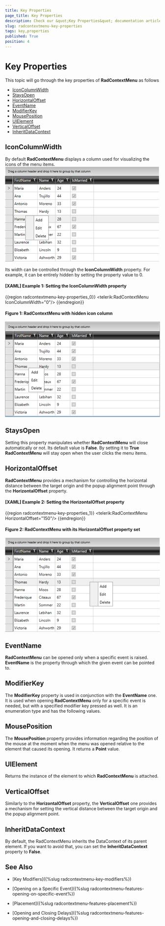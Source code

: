```yaml
---
title: Key Properties
page_title: Key Properties
description: Check our &quot;Key Properties&quot; documentation article for the RadContextMenu {{ site.framework_name }} control.
slug: radcontextmenu-key-properties
tags: key,properties
published: True
position: 4
---
```


# Key Properties

This topic will go through the key properties of __RadContextMenu__ as follows

* [IconColumnWidth](#iconcolumnwidth)
* [StaysOpen](#staysopen)
* [HorizontalOffset](#horizontaloffset)
* [EventName](#eventname)
* [ModifierKey](#modifierkey)
* [MousePosition](#mouseposition)
* [UIElement](#uielement)
* [VerticalOffset](#verticaloffset)
* [InheritDataContext](#inheritdatacontext)

## IconColumnWidth

By default __RadContextMenu__ displays a column used for visualizing the icons of the menu items. 
![RadContextMenu Icon Column](images/RadContextMenu_KeyProperties_01.png)

Its width can be controlled through the __IconColumnWidth__ property. For example, it can be entirely hidden by setting the property value to 0.

#### __[XAML] Example 1: Setting the IconColumnWidth property__
{{region radcontextmenu-key-properties_0}}
	 <telerik:RadContextMenu IconColumnWidth="0"/>
{{endregion}}

#### __Figure 1: RadContextMenu with hidden icon column__
![RadContextMenu Icon Column](images/RadContextMenu_KeyProperties_02.png)

## StaysOpen

Setting this property manipulates whether __RadContextMenu__ will close automatically or not. Its default value is __False__. By setting it to __True RadContextMenu__ will stay open when the user clicks the menu items.

## HorizontalOffset

__RadContextMenu__ provides a mechanism for controlling the horizontal distance between the target origin and the popup alignment point through the __HorizontalOffset__ property.

#### __[XAML] Example 2: Setting the HorizontalOffset property__
{{region radcontextmenu-key-properties_1}}
	<telerik:RadContextMenu HorizontalOffset="150"/>
{{endregion}}

#### __Figure 2: RadContextMenu with its HorizontalOffset property set__
![RadContextMenu Icon Column](images/RadContextMenu_KeyProperties_03.png)
 
## EventName

__RadContextMenu__ can be opened only when a specific event is raised. __EventName__ is the property through which the given event can be pointed to.

## ModifierKey

The __ModifierKey__ property is used in conjunction with the __EventName__ one. It is used when opening __RadContextMenu__ only for a specific event is needed, but with a specified modifier key pressed as well. It is an enumeration type and has the following values.

## MousePosition

The __MousePosition__ property provides information regarding the position of the mouse at the moment when the menu was opened relative to the element that caused its opening. It returns a __Point__ value.

## UIElement

Returns the instance of the element to which __RadContextMenu__ is attached.

## VerticalOffset

Similarly to the __HorizontalOffset__ property, the __VerticalOffset__ one provides a mechanism for setting the vertical distance between the target origin and the popup alignment point. 

## InheritDataContext

By default, the RadContextMenu inherits the DataContext of its parent element. If you want to avoid that, you can set the __InheritDataContext__ property to __False__.

## See Also

 * [Key Modifiers]({%slug radcontextmenu-key-modifiers%})

 * [Opening on a Specific Event]({%slug radcontextmenu-features-opening-on-specific-event%})

 * [Placement]({%slug radcontextmenu-features-placement%})

 * [Opening and Closing Delays]({%slug radcontextmenu-features-opening-and-closing-delays%})
